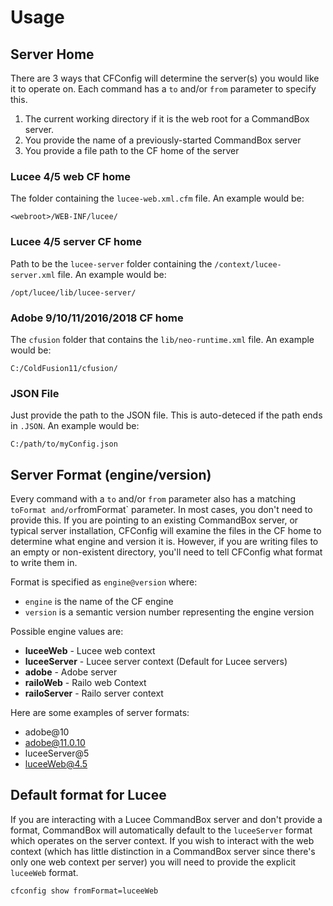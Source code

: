# Usage

## Server Home

There are 3 ways that CFConfig will determine the server\(s\) you would like it to operate on. Each command has a `to` and/or `from` parameter to specify this.

1. The current working directory if it is the web root for a CommandBox server.
2. You provide the name of a previously-started CommandBox server
3. You provide a file path to the CF home of the server

### Lucee 4/5 web CF home

The folder containing the `lucee-web.xml.cfm` file. An example would be:

```text
<webroot>/WEB-INF/lucee/
```

### Lucee 4/5 server CF home

Path to be the `lucee-server` folder containing the `/context/lucee-server.xml` file. An example would be:

```text
/opt/lucee/lib/lucee-server/
```

### Adobe 9/10/11/2016/2018 CF home

The `cfusion` folder that contains the `lib/neo-runtime.xml` file. An example would be:

```text
C:/ColdFusion11/cfusion/
```

### JSON File

Just provide the path to the JSON file. This is auto-deteced if the path ends in `.JSON`. An example would be:

```text
C:/path/to/myConfig.json
```

## Server Format \(engine/version\)

Every command with a `to` and/or `from` parameter also has a matching `toFormat and/or`fromFormat\` parameter. In most cases, you don't need to provide this. If you are pointing to an existing CommandBox server, or typical server installation, CFConfig will examine the files in the CF home to determine what engine and version it is. However, if you are writing files to an empty or non-existent directory, you'll need to tell CFConfig what format to write them in.

Format is specified as `engine@version` where:

* `engine` is the name of the CF engine
* `version` is a semantic version number representing the engine version

Possible engine values are:

* **luceeWeb** - Lucee web context
* **luceeServer** - Lucee server context \(Default for Lucee servers\)
* **adobe** - Adobe server
* **railoWeb** - Railo web Context
* **railoServer** - Railo server context

Here are some examples of server formats:

* adobe@10
* adobe@11.0.10
* luceeServer@5
* luceeWeb@4.5

## Default format for Lucee

If you are interacting with a Lucee CommandBox server and don't provide a format, CommandBox will automatically default to the `luceeServer` format which operates on the server context. If you wish to interact with the web context \(which has little distinction in a CommandBox server since there's only one web context per server\) you will need to provide the explicit `luceeWeb` format.

```text
cfconfig show fromFormat=luceeWeb
```

